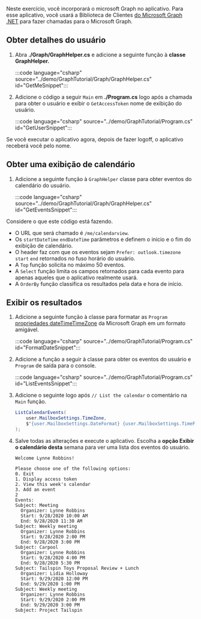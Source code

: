 <!-- markdownlint-disable MD002 MD041 -->

Neste exercício, você incorporará o microsoft Graph no aplicativo. Para esse aplicativo, você usará a Biblioteca de Clientes [do Microsoft Graph .NET](https://github.com/microsoftgraph/msgraph-sdk-dotnet) para fazer chamadas para o Microsoft Graph.

## <a name="get-user-details"></a>Obter detalhes do usuário

1. Abra **./Graph/GraphHelper.cs** e adicione a seguinte função à **classe GraphHelper.**

    :::code language="csharp" source="../demo/GraphTutorial/Graph/GraphHelper.cs" id="GetMeSnippet":::

1. Adicione o código a seguir `Main` em **./Program.cs** logo após a chamada para obter o usuário e exibir o `GetAccessToken` nome de exibição do usuário.

    :::code language="csharp" source="../demo/GraphTutorial/Program.cs" id="GetUserSnippet":::

Se você executar o aplicativo agora, depois de fazer logoff, o aplicativo receberá você pelo nome.

## <a name="get-a-calendar-view"></a>Obter uma exibição de calendário

1. Adicione a seguinte função à `GraphHelper` classe para obter eventos do calendário do usuário.

    :::code language="csharp" source="../demo/GraphTutorial/Graph/GraphHelper.cs" id="GetEventsSnippet":::

Considere o que este código está fazendo.

- O URL que será chamado é `/me/calendarview`.
- Os `startDateTime` `endDateTime` parâmetros e definem o início e o fim do exibição de calendário.
- O header faz com que os eventos sejam `Prefer: outlook.timezone` `start` `end` retornados no fuso horário do usuário.
- A `Top` função solicita no máximo 50 eventos.
- A `Select` função limita os campos retornados para cada evento para apenas aqueles que o aplicativo realmente usará.
- A `OrderBy` função classifica os resultados pela data e hora de início.

## <a name="display-the-results"></a>Exibir os resultados

1. Adicione a seguinte função à classe para formatar as `Program` [propriedades dateTimeTimeZone](/graph/api/resources/datetimetimezone?view=graph-rest-1.0) da Microsoft Graph em um formato amigável.

    :::code language="csharp" source="../demo/GraphTutorial/Program.cs" id="FormatDateSnippet":::

1. Adicione a função a seguir à classe para obter os eventos do usuário e `Program` de saída para o console.

    :::code language="csharp" source="../demo/GraphTutorial/Program.cs" id="ListEventsSnippet":::

1. Adicione o seguinte logo após `// List the calendar` o comentário na `Main` função.

    ```csharp
    ListCalendarEvents(
        user.MailboxSettings.TimeZone,
        $"{user.MailboxSettings.DateFormat} {user.MailboxSettings.TimeFormat}"
    );
    ```

1. Salve todas as alterações e execute o aplicativo. Escolha a **opção Exibir o calendário desta** semana para ver uma lista dos eventos do usuário.

    ```Shell
    Welcome Lynne Robbins!

    Please choose one of the following options:
    0. Exit
    1. Display access token
    2. View this week's calendar
    3. Add an event
    2
    Events:
    Subject: Meeting
      Organizer: Lynne Robbins
      Start: 9/28/2020 10:00 AM
      End: 9/28/2020 11:30 AM
    Subject: Weekly meeting
      Organizer: Lynne Robbins
      Start: 9/28/2020 2:00 PM
      End: 9/28/2020 3:00 PM
    Subject: Carpool
      Organizer: Lynne Robbins
      Start: 9/28/2020 4:00 PM
      End: 9/28/2020 5:30 PM
    Subject: Tailspin Toys Proposal Review + Lunch
      Organizer: Lidia Holloway
      Start: 9/29/2020 12:00 PM
      End: 9/29/2020 1:00 PM
    Subject: Weekly meeting
      Organizer: Lynne Robbins
      Start: 9/29/2020 2:00 PM
      End: 9/29/2020 3:00 PM
    Subject: Project Tailspin
    ```
